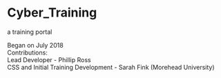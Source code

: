 # Cyber_Training
a training portal <br>

Began on July 2018 <br>
Contributions:<br>
Lead Developer - Phillip Ross<br>
CSS and Initial Training Development - Sarah Fink (Morehead University)<br>
